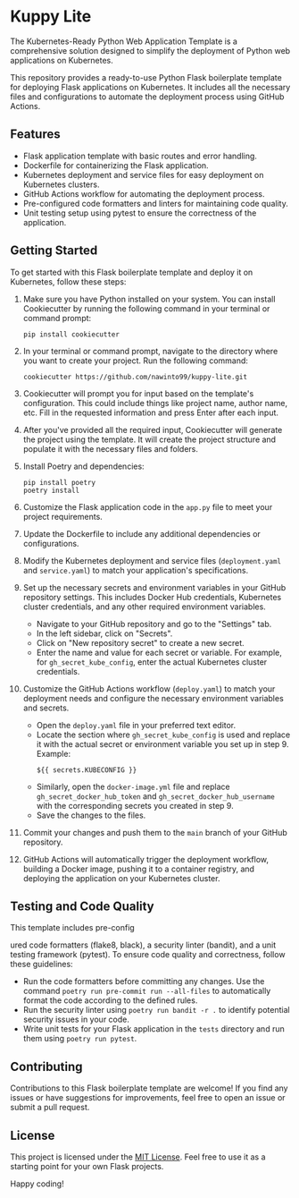 # Kuppy Lite
The Kubernetes-Ready Python Web Application Template is a comprehensive solution designed to simplify the deployment of Python web applications on Kubernetes.

This repository provides a ready-to-use Python Flask boilerplate template for deploying Flask applications on Kubernetes. It includes all the necessary files and configurations to automate the deployment process using GitHub Actions.

## Features

- Flask application template with basic routes and error handling.
- Dockerfile for containerizing the Flask application.
- Kubernetes deployment and service files for easy deployment on Kubernetes clusters.
- GitHub Actions workflow for automating the deployment process.
- Pre-configured code formatters and linters for maintaining code quality.
- Unit testing setup using pytest to ensure the correctness of the application.

## Getting Started

To get started with this Flask boilerplate template and deploy it on Kubernetes, follow these steps:

1. Make sure you have Python installed on your system. You can install Cookiecutter by running the following command in your terminal or command prompt:
   ```
   pip install cookiecutter
   ```

2. In your terminal or command prompt, navigate to the directory where you want to create your project. Run the following command:
   ```
   cookiecutter https://github.com/nawinto99/kuppy-lite.git
   ```

3. Cookiecutter will prompt you for input based on the template's configuration. This could include things like project name, author name, etc. Fill in the requested information and press Enter after each input.

4. After you've provided all the required input, Cookiecutter will generate the project using the template. It will create the project structure and populate it with the necessary files and folders.

5. Install Poetry and dependencies:
   ```
   pip install poetry
   poetry install
   ```

6. Customize the Flask application code in the `app.py` file to meet your project requirements.

7. Update the Dockerfile to include any additional dependencies or configurations.

8. Modify the Kubernetes deployment and service files (`deployment.yaml` and `service.yaml`) to match your application's specifications.

9. Set up the necessary secrets and environment variables in your GitHub repository settings. This includes Docker Hub credentials, Kubernetes cluster credentials, and any other required environment variables.
   - Navigate to your GitHub repository and go to the "Settings" tab.
   - In the left sidebar, click on "Secrets".
   - Click on "New repository secret" to create a new secret.
   - Enter the name and value for each secret or variable. For example, for `gh_secret_kube_config`, enter the actual Kubernetes cluster credentials.

10. Customize the GitHub Actions workflow (`deploy.yaml`) to match your deployment needs and configure the necessary environment variables and secrets.
    - Open the `deploy.yaml` file in your preferred text editor.
    - Locate the section where `gh_secret_kube_config` is used and replace it with the actual secret or environment variable you set up in step 9. Example:
      ```
      ${{ secrets.KUBECONFIG }}
      ```
    - Similarly, open the `docker-image.yml` file and replace `gh_secret_docker_hub_token` and `gh_secret_docker_hub_username` with the corresponding secrets you created in step 9.
    - Save the changes to the files.

11. Commit your changes and push them to the `main` branch of your GitHub repository.

12. GitHub Actions will automatically trigger the deployment workflow, building a Docker image, pushing it to a container registry, and deploying the application on your Kubernetes cluster.

## Testing and Code Quality

This template includes pre-config

ured code formatters (flake8, black), a security linter (bandit), and a unit testing framework (pytest). To ensure code quality and correctness, follow these guidelines:

- Run the code formatters before committing any changes. Use the command `poetry run pre-commit run --all-files` to automatically format the code according to the defined rules.
- Run the security linter using `poetry run bandit -r .` to identify potential security issues in your code.
- Write unit tests for your Flask application in the `tests` directory and run them using `poetry run pytest`.

## Contributing

Contributions to this Flask boilerplate template are welcome! If you find any issues or have suggestions for improvements, feel free to open an issue or submit a pull request.

## License

This project is licensed under the [MIT License](LICENSE). Feel free to use it as a starting point for your own Flask projects.

Happy coding!
